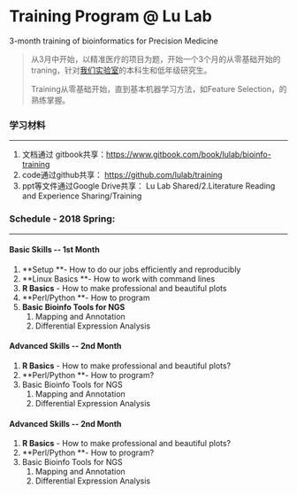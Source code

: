 # Training Program @ Lu Lab

3-month training of bioinformatics for Precision Medicine

> 从3月中开始，以精准医疗的项目为题，开始一个3个月的从零基础开始的traning，针对[我们实验室](http://bioinfo.life.tsinghua.edu.cn)的本科生和低年级研究生。
>
> Training从零基础开始，直到基本机器学习方法，如Feature Selection，的熟练掌握。

### 学习材料

---

1. 文档通过 gitbook共享：https://www.gitbook.com/book/lulab/bioinfo-training
2. code通过github共享： https://github.com/lulab/training
3. ppt等文件通过Google Drive共享： Lu Lab Shared/2.Literature Reading and Experience Sharing/Training 

### Schedule - 2018 Spring:

---

#### Basic Skills  -- 1st Month

1. **Setup **- How to do our jobs efficiently and reproducibly 
2. **Linux Basics **- How to work with command lines
3. **R Basics** - How to make professional and beautiful plots
4. **Perl/Python **- How to program
5. **Basic Bioinfo Tools for NGS**
   1. Mapping and Annotation
   2. Differential Expression Analysis

#### Advanced Skills  -- 2nd Month

1. **R Basics** - How to make professional and beautiful plots?
2. **Perl/Python **- How to program?
3. Basic Bioinfo Tools for NGS
   1. Mapping and Annotation
   2. Differential Expression Analysis

#### Advanced Skills  -- 2nd Month

1. **R Basics** - How to make professional and beautiful plots?
2. **Perl/Python **- How to program?
3. Basic Bioinfo Tools for NGS
   1. Mapping and Annotation
   2. Differential Expression Analysis



